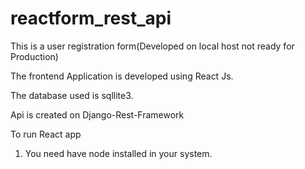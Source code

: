 # reactform_rest_api

This is a user registration form(Developed on local host not ready for Production)

The frontend Application is developed using React Js.

The database used is sqllite3.

Api is created on Django-Rest-Framework

To run React app

1. You need have node installed in your system.
	




